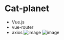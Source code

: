 # Cat-planet
* Vue.js
* vue-router
* axios 
![image](https://user-images.githubusercontent.com/33380708/126478376-ee61ed90-97dd-450f-82f4-95bc21ff7c89.png)
![image](https://user-images.githubusercontent.com/33380708/126478466-da077027-977f-4b26-8401-4127ab1e1c6a.png)



